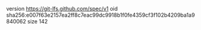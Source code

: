version https://git-lfs.github.com/spec/v1
oid sha256:e007f63e2157ea2ff8c7eac99dc9918b1f0fe4359cf3f102b4209ba1a9840062
size 142
